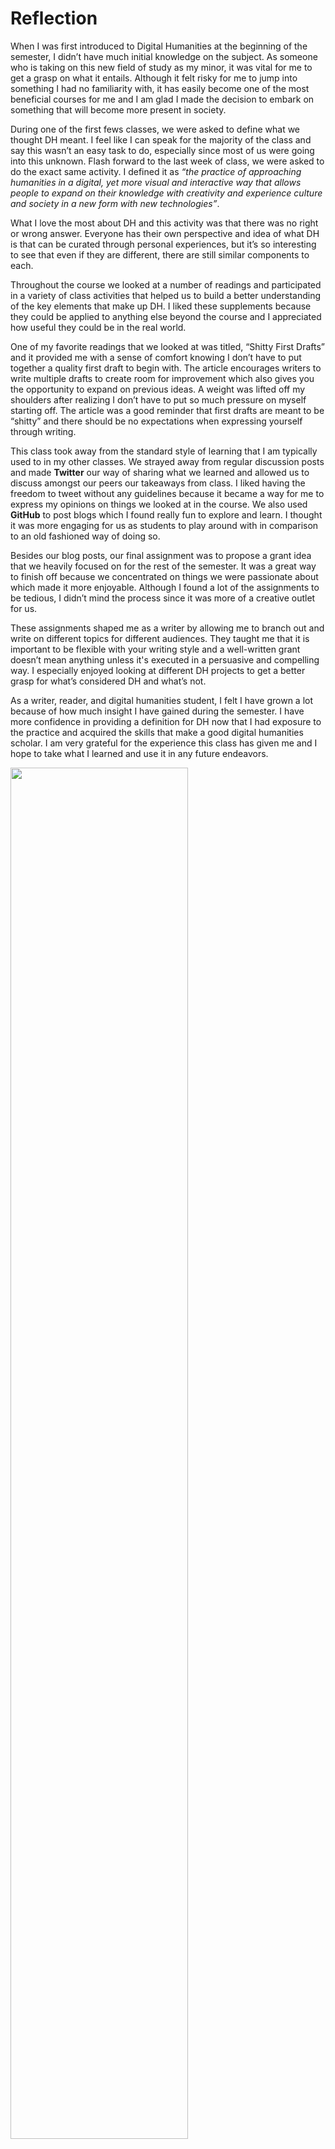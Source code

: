 # Reflection

When I was first introduced to Digital Humanities at the beginning of the semester, I didn’t have much initial knowledge on the subject.  As someone who is taking on this new field of study as my minor, it was vital for me to get a grasp on what it entails. Although it felt risky for me to jump into something I had no familiarity with, it has easily become one of the most beneficial courses for me and I am glad I made the decision to embark on something that will become more present in society.  

During one of the first fews classes, we were asked to define what we thought DH meant. I feel like I can speak for the majority of the class and say this wasn’t an easy task to do, especially since most of us were going into this unknown. Flash forward to the last week of class, we were asked to do the exact same activity. I defined it as *“the practice of approaching humanities in a digital, yet more visual and interactive way that allows people to expand on their knowledge with creativity and experience culture and society in a new form with new technologies”*.

What I love the most about DH and this activity was that there was no right or wrong answer. Everyone has their own perspective and idea of what DH is that can be curated through personal experiences, but it’s so interesting to see that even if they are different, there are still similar components to each. 

Throughout the course we looked at a number of readings and participated in a variety of class activities that helped us to build a better understanding of the key elements that make up DH. I liked these supplements because they could be applied to anything else beyond the course and I appreciated how useful they could be in the real world. 

One of my favorite readings that we looked at was titled, “Shitty First Drafts” and it provided me with a sense of comfort knowing I don’t have to put together a quality first draft to begin with. The article encourages writers to write multiple drafts to create room for improvement which also gives you the opportunity to expand on previous ideas. A weight was lifted off my shoulders after realizing I don’t have to put so much pressure on myself starting off. The article was a good reminder that first drafts are meant to be “shitty” and there should be no expectations when expressing yourself through writing. 

This class took away from the standard style of learning that I am typically used to in my other classes. We strayed away from regular discussion posts and made **Twitter** our way of sharing what we learned and allowed us to discuss amongst our peers our takeaways from class. I liked having the freedom to tweet without any guidelines because it became a way for me to express my opinions on things we looked at in the course. We also used **GitHub** to post blogs which I found really fun to explore and learn. I thought it was more engaging for us as students to play around with in comparison to an old fashioned way of doing so. 

Besides our blog posts, our final assignment was to propose a grant idea that we heavily focused on for the rest of the semester. It was a great way to finish off because we concentrated on things we were passionate about which made it more enjoyable. Although I found a lot of the assignments to be tedious, I didn’t mind the process since it was more of a creative outlet for us. 

These assignments shaped me as a writer by allowing me to branch out and write on different topics for different audiences. They taught me that it is important to be flexible with your writing style and a well-written grant doesn’t mean anything unless it's executed in a persuasive and compelling way. I especially enjoyed looking at different DH projects to get a better grasp for what’s considered DH and what’s not. 

As a writer, reader, and digital humanities student, I felt I have grown a lot because of how much insight I have gained during the semester. I have more confidence in providing a definition for DH now that I had exposure to the practice and acquired the skills that make a good digital humanities scholar. I am very grateful for the experience this class has given me and I hope to take what I learned and use it in any future endeavors. 

<img src="https://tanneyc.github.io/tanneyCNU/images/finaltweet.jpg" width="75%">
